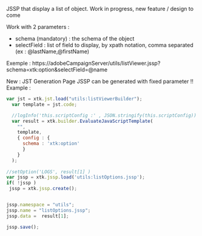 JSSP that display a list of object.
Work in progress, new feature / design to come

Work with 2 parameters :
- schema (mandatory) : the schema of the object
- selectField : list of field to display, by xpath notation, comma separated (ex : @lastName,@firstName)

Exemple : 
https://adobeCampaignServer/utils/listViewer.jssp?schema=xtk:option&selectField=@name



New : JST Generation Page
JSSP can be generated with fixed parameter !!
Example :
```javascript
var jst = xtk.jst.load("utils:listViewerBuilder");
  var template = jst.code;

  //logInfo('this.scriptConfig :' , JSON.stringify(this.scriptConfig))
  var result = xtk.builder.EvaluateJavaScriptTemplate(
    "",
    template,
    { config : {
      schema : 'xtk:option'
      }
    }
  );
  
//setOption('LOGS', result[1] )
var jssp = xtk.jssp.load('utils:listOptions.jssp');
if( !jssp )
 jssp = xtk.jssp.create();


jssp.namespace = "utils";
jssp.name = "listOptions.jssp";
jssp.data =  result[1];

jssp.save();
```

